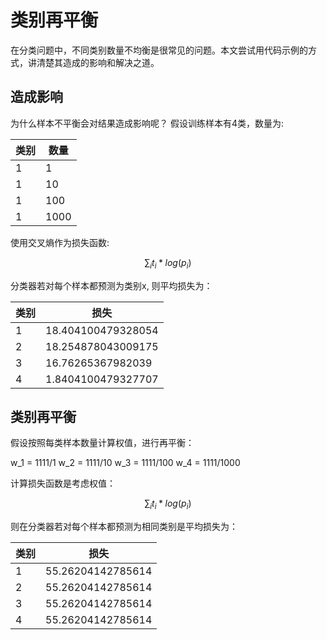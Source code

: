 # 类别再平衡

在分类问题中，不同类别数量不均衡是很常见的问题。本文尝试用代码示例的方式，讲清楚其造成的影响和解决之道。

## 造成影响
为什么样本不平衡会对结果造成影响呢？ 假设训练样本有4类，数量为:

类别 | 数量 |
|---|---|
|1|1|
|1|10|
|1|100|
|1|1000|

使用交叉熵作为损失函数:

```math
\sum_{i} t_i*log(p_i)
```

分类器若对每个样本都预测为类别x, 则平均损失为：

类别 | 损失 |
|---|---|
|1|18.404100479328054|
|2|18.254878043009175|
|3|16.76265367982039|
|4|1.8404100479327707|

## 类别再平衡

假设按照每类样本数量计算权值，进行再平衡：

w_1 = 1111/1
w_2 = 1111/10
w_3 = 1111/100
w_4 = 1111/1000

计算损失函数是考虑权值：

```math
\sum_{i} t_i*log(p_i)
```

则在分类器若对每个样本都预测为相同类别是平均损失为：

类别 | 损失 |
|---|---|
|1|55.26204142785614|
|2|55.26204142785614|
|3|55.26204142785614|
|4|55.26204142785614|